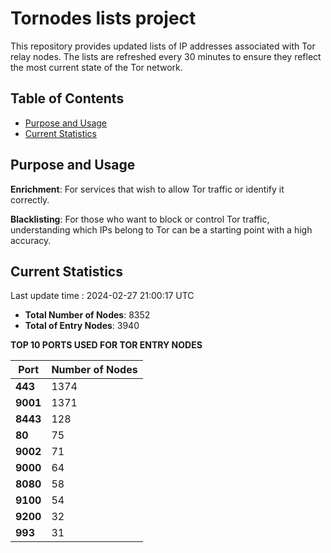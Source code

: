 # Tornodes lists project

This repository provides updated lists of IP addresses associated with Tor relay nodes. The lists are refreshed every 30 minutes to ensure they reflect the most current state of the Tor network.

## Table of Contents

- [Purpose and Usage](#purpose-and-usage)
- [Current Statistics](#current-statistics)


## Purpose and Usage

**Enrichment**: For services that wish to allow Tor traffic or identify it correctly.

**Blacklisting**: For those who want to block or control Tor traffic, understanding which IPs belong to Tor can be a starting point with a high accuracy.

## Current Statistics

Last update time : 2024-02-27 21:00:17 UTC

- **Total Number of Nodes**: 8352
- **Total of Entry Nodes**: 3940

**TOP 10 PORTS USED FOR TOR ENTRY NODES**

| **Port** | **Number of Nodes** |
|------|-----------------|
| **443**   | 1374  |
| **9001**   | 1371  |
| **8443**   | 128  |
| **80**   | 75  |
| **9002**   | 71  |
| **9000**   | 64  |
| **8080**   | 58  |
| **9100**   | 54  |
| **9200**   | 32  |
| **993**   | 31  |

